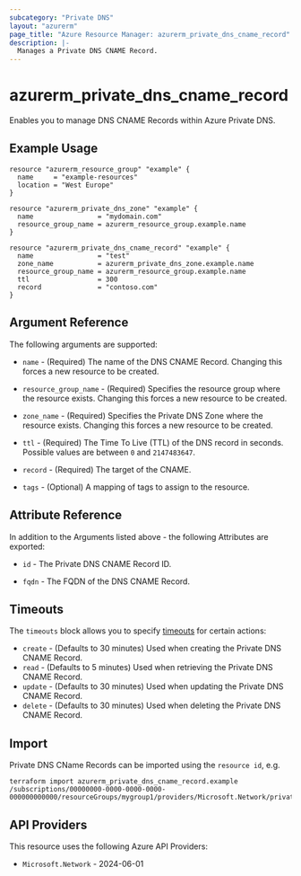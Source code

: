 ```yaml
---
subcategory: "Private DNS"
layout: "azurerm"
page_title: "Azure Resource Manager: azurerm_private_dns_cname_record"
description: |-
  Manages a Private DNS CNAME Record.
---
```


# azurerm_private_dns_cname_record

Enables you to manage DNS CNAME Records within Azure Private DNS.

## Example Usage

```hcl
resource "azurerm_resource_group" "example" {
  name     = "example-resources"
  location = "West Europe"
}

resource "azurerm_private_dns_zone" "example" {
  name                = "mydomain.com"
  resource_group_name = azurerm_resource_group.example.name
}

resource "azurerm_private_dns_cname_record" "example" {
  name                = "test"
  zone_name           = azurerm_private_dns_zone.example.name
  resource_group_name = azurerm_resource_group.example.name
  ttl                 = 300
  record              = "contoso.com"
}
```

## Argument Reference

The following arguments are supported:

* `name` - (Required) The name of the DNS CNAME Record. Changing this forces a new resource to be created.

* `resource_group_name` - (Required) Specifies the resource group where the resource exists. Changing this forces a new resource to be created.

* `zone_name` - (Required) Specifies the Private DNS Zone where the resource exists. Changing this forces a new resource to be created.

* `ttl` - (Required) The Time To Live (TTL) of the DNS record in seconds. Possible values are between `0` and `2147483647`.

* `record` - (Required) The target of the CNAME.

* `tags` - (Optional) A mapping of tags to assign to the resource.

## Attribute Reference

In addition to the Arguments listed above - the following Attributes are exported:

* `id` - The Private DNS CNAME Record ID.

* `fqdn` - The FQDN of the DNS CNAME Record.

## Timeouts

The `timeouts` block allows you to specify [timeouts](https://developer.hashicorp.com/terraform/language/resources/configure#define-operation-timeouts) for certain actions:

* `create` - (Defaults to 30 minutes) Used when creating the Private DNS CNAME Record.
* `read` - (Defaults to 5 minutes) Used when retrieving the Private DNS CNAME Record.
* `update` - (Defaults to 30 minutes) Used when updating the Private DNS CNAME Record.
* `delete` - (Defaults to 30 minutes) Used when deleting the Private DNS CNAME Record.

## Import

Private DNS CName Records can be imported using the `resource id`, e.g.

```shell
terraform import azurerm_private_dns_cname_record.example /subscriptions/00000000-0000-0000-0000-000000000000/resourceGroups/mygroup1/providers/Microsoft.Network/privateDnsZones/zone1/CNAME/myrecord1
```

## API Providers
<!-- This section is generated, changes will be overwritten -->
This resource uses the following Azure API Providers:

* `Microsoft.Network` - 2024-06-01
